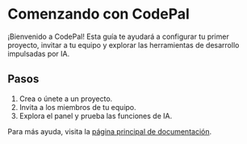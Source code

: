 # Comenzando con CodePal

¡Bienvenido a CodePal! Esta guía te ayudará a configurar tu primer proyecto, invitar a tu equipo y explorar las herramientas de desarrollo impulsadas por IA.

## Pasos
1. Crea o únete a un proyecto.
2. Invita a los miembros de tu equipo.
3. Explora el panel y prueba las funciones de IA.

Para más ayuda, visita la [página principal de documentación](../README.md). 